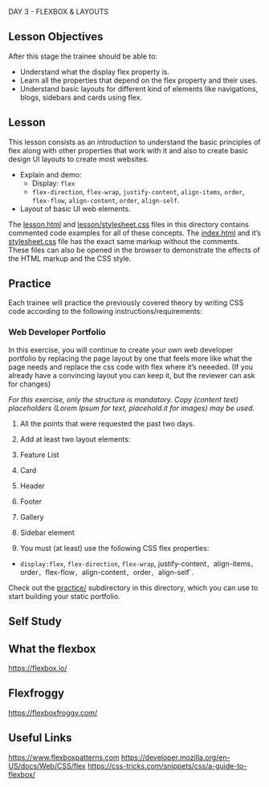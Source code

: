DAY 3 - FLEXBOX & LAYOUTS

## Lesson Objectives

After this stage the trainee should be able to:

+ Understand what the display flex property is.
+ Learn all the properties that depend on the flex property and their uses.
+ Understand basic layouts for different kind of elements like navigations, blogs, sidebars and cards using flex.

 ## Lesson

This lesson consists as an introduction to understand the basic principles of flex along with other properties that work with it and also to create basic design UI layouts to create most websites.

+ Explain and demo:
  + Display: `flex`
  + `flex-direction`, `flex-wrap`, `justify-content`, `align-items`, `order`, `flex-flow`, `align-content`, `order`, `align-self`.
+ Layout of basic UI web elements.

The [lesson.html](lesson/lesson.html) and [lesson/stylesheet.css](lesson/assets/stylesheet.css) files in this directory contains commented code examples for all of these concepts. The [index.html](index.html) and it’s [stylesheet.css](assets/stylesheet.css) file has the exact same markup without the comments. These files can also be opened in the browser to demonstrate the effects of the HTML markup and the CSS style.

## Practice

Each trainee will practice the previously covered theory by writing CSS code according to the following instructions/requirements:

### Web Developer Portfolio

In this exercise, you will continue to create your own web developer portfolio by replacing the page layout by one that feels more like what the page needs and replace the css code with flex where it’s neeeded. (If you already have a convincing layout you can keep it, but  the reviewer can ask for changes)

*For this exercise, only the structure is mandatory. Copy (content text) placeholders (Lorem Ipsum for text, placehold.it for images) may be used.*

1. All the points that were requested the past two days.

2. Add at least two layout elements:
  1. Feature List
  2. Card
  3. Header
  4. Footer
  5. Gallery
  6. Sidebar element

3. You must (at least) use the following CSS flex properties:
+ `display:flex`, `flex-direction`, `flex-wrap`, justify-content`, `align-items`, `order`, `flex-flow`, `align-content`, `order`, `align-self`.

Check out the [practice/](practice/) subdirectory in this directory, which you can use to start building your static portfolio.

## Self Study

## What the flexbox

https://flexbox.io/

## Flexfroggy

https://flexboxfroggy.com/

## Useful Links

https://www.flexboxpatterns.com
https://developer.mozilla.org/en-US/docs/Web/CSS/flex
https://css-tricks.com/snippets/css/a-guide-to-flexbox/
